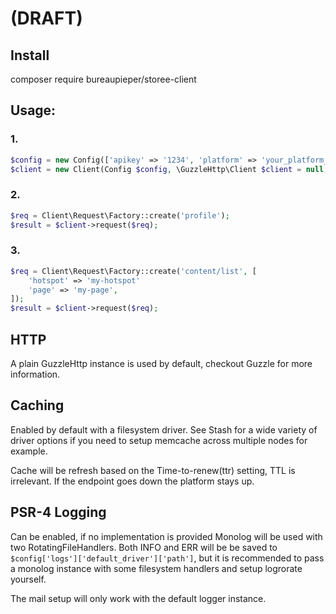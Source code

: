 (DRAFT)
=======

## Install

composer require bureaupieper/storee-client

## Usage:

### 1.
```php
$config = new Config(['apikey' => '1234', 'platform' => 'your_platform_id']);
$client = new Client(Config $config, \GuzzleHttp\Client $client = null, AbstractDriver $cacheDriver = null, Logger $logger = null);
```

### 2.
```php
$req = Client\Request\Factory::create('profile');
$result = $client->request($req);
```

### 3.
```php
$req = Client\Request\Factory::create('content/list', [
    'hotspot' => 'my-hotspot'
    'page' => 'my-page',
]);
$result = $client->request($req);
```

## HTTP

A plain GuzzleHttp instance is used by default, checkout Guzzle for more information.

## Caching

Enabled by default with a filesystem driver. See Stash for a wide variety of driver options if you need to setup memcache across multiple nodes for example.

Cache will be refresh based on the Time-to-renew(ttr) setting, TTL is irrelevant. If the endpoint goes down the platform stays up.

## PSR-4 Logging

Can be enabled, if no implementation is provided Monolog will be used with two RotatingFileHandlers. Both INFO and ERR will be be saved to ``` $config['logs']['default_driver']['path'] ```, but it is recommended to
pass a monolog instance with some filesystem handlers and setup logrorate yourself.

The mail setup will only work with the default logger instance.